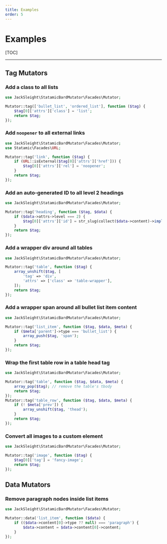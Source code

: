```yaml
---
title: Examples
order: 5
---
```


# Examples

[TOC]

---

## Tag Mutators

### Add a class to all lists

```php
use JackSleight\StatamicBardMutator\Facades\Mutator;

Mutator::tag(['bullet_list', 'ordered_list'], function ($tag) {
    $tag[0]['attrs']['class'] = 'list';
    return $tag;
});
```

### Add `noopener` to all external links

```php
use JackSleight\StatamicBardMutator\Facades\Mutator;
use Statamic\Facades\URL;

Mutator::tag('link', function ($tag) {
    if (URL::isExternal($tag[0]['attrs']['href'])) {
        $tag[0]['attrs']['rel'] = 'noopener';
    }
    return $tag;
});
```

### Add an auto-generated ID to all level 2 headings

```php
use JackSleight\StatamicBardMutator\Facades\Mutator;

Mutator::tag('heading', function ($tag, $data) {
    if ($data->attrs->level === 2) {
        $tag[0]['attrs']['id'] = str_slug(collect($data->content)->implode('text', ''));
    }
    return $tag;
});
```

### Add a wrapper div around all tables

```php
use JackSleight\StatamicBardMutator\Facades\Mutator;

Mutator::tag('table', function ($tag) {
    array_unshift($tag, [
        'tag' => 'div',
        'attrs' => ['class' => 'table-wrapper'],
    ]);
    return $tag;
});
```

### Add a wrapper span around all bullet list item content

```php
use JackSleight\StatamicBardMutator\Facades\Mutator;

Mutator::tag('list_item', function ($tag, $data, $meta) {
    if ($meta['parent']->type === 'bullet_list') {
        array_push($tag, 'span');
    }
    return $tag;
});
```

### Wrap the first table row in a table head tag

```php
use JackSleight\StatamicBardMutator\Facades\Mutator;

Mutator::tag('table', function ($tag, $data, $meta) {
    array_pop($tag); // remove the table's tbody
    return $tag;
});
Mutator::tag('table_row', function ($tag, $data, $meta) {
    if (! $meta['prev']) {
        array_unshift($tag, 'thead');
    }
    return $tag;
});
```

### Convert all images to a custom element

```php
use JackSleight\StatamicBardMutator\Facades\Mutator;

Mutator::tag('image', function ($tag) {
    $tag[0]['tag'] = 'fancy-image';
    return $tag;
});
```

## Data Mutators

### Remove paragraph nodes inside list items

```php
use JackSleight\StatamicBardMutator\Facades\Mutator;

Mutator::data('list_item', function ($data) {
    if (($data->content[0]->type ?? null) === 'paragraph') {
        $data->content = $data->content[0]->content;
    }
});
```